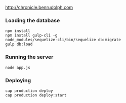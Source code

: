 http://chronicle.benrudolph.com

### Loading the database

```
npm install
npm install gulp-cli -g
node_modules/sequelize-cli/bin/sequelize db:migrate
gulp db:load
```

### Running the server

```
node app.js
```

### Deploying

```
cap production deploy
cap production deploy:start
```

